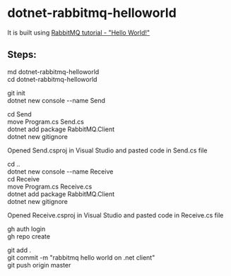 # dotnet-rabbitmq-helloworld

It is built using [RabbitMQ tutorial - "Hello World!"](https://www.rabbitmq.com/tutorials/tutorial-one-dotnet.html)


## Steps:

md dotnet-rabbitmq-helloworld \
cd dotnet-rabbitmq-helloworld  

git init \
dotnet new console --name Send  

cd Send \
move Program.cs Send.cs \
dotnet add package RabbitMQ.Client \
dotnet new gitignore  

Opened Send.csproj in Visual Studio and pasted code in Send.cs file  

cd .. \
dotnet new console --name Receive \
cd Receive \
move Program.cs Receive.cs \
dotnet add package RabbitMQ.Client \
dotnet new gitignore  

Opened Receive.csproj in Visual Studio and pasted code in Receive.cs file  

gh auth login \
gh repo create  

git add . \
git commit -m "rabbitmq hello world on .net client" \
git push origin master  
